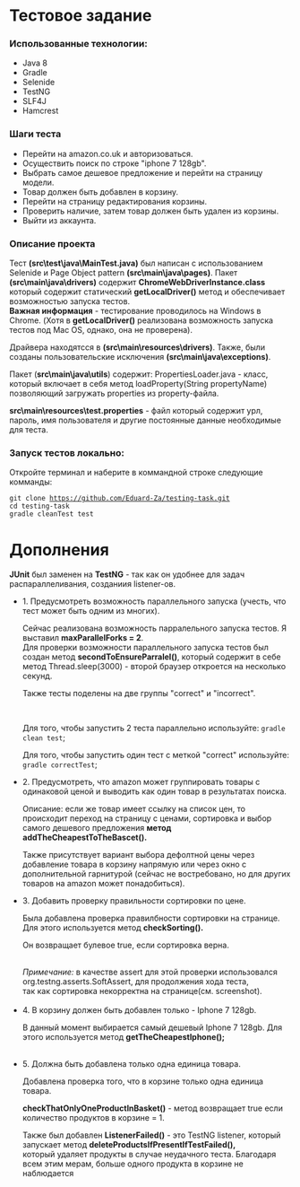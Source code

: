 # Тестовое задание

<h3>Использованные технологии:</h3>
<ul>
<li>Java 8</li>
<li>Gradle</li>
<li>Selenide</li>
<li>TestNG</li>
<li>SLF4J</li>
<li>Hamcrest</li>
</ul>

<h3>Шаги теста</h3>
<ul>
<li>Перейти на amazon.co.uk и авторизоваться.</li>
<li>Осуществить поиск по строке "iphone 7 128gb".</li>
<li>Выбрать самое дешевое предложение и перейти на страницу модели.</li>
<li>Товар должен быть добавлен в корзину.</li>
<li>Перейти на страницу редактирования корзины.</li>
<li>Проверить наличие, затем товар должен быть удален из корзины.</li>
<li>Выйти из аккаунта.</li>
</ul>
<h3>Описание проекта</h3>

Тест <b>(src\test\java\MainTest.java)</b> был написан с использованием Selenide и Page Object pattern <b>(src\main\java\pages)</b>.
Пакет <b>(src\main\java\drivers)</b> содержит <b>ChromeWebDriverInstance.class</b> который содержит статический <b>getLocalDriver()</b> метод и обеспечивает возможностью запуска тестов.</br>
<b>Важная информация</b> - тестирование проводилось на Windows в Chrome. (Хотя в <b>getLocalDriver()</b> реализована возможность запуска тестов под Mac OS, однако, она не проверена).</br>

Драйвера находятсся в <b>(src\main\resources\drivers)</b>.
Также, были созданы пользовательские исключения <b>(src\main\java\exceptions)</b>.

Пакет (<b>src\main\java\utils</b>) содержит: PropertiesLoader.java - класс, который включает в себя метод loadProperty(String propertyName) позволяющий загружать properties из property-файла.

<b>src\main\resources\test.properties</b> - файл который содержит урл, пароль, имя пользователя и другие постоянные данные необходимые для теста.

<h3>Запуск тестов локально:</h3>

Откройте терминал и наберите в коммандной строке следующие комманды:

<code>git clone https://github.com/Eduard-Za/testing-task.git</code></br>
<code>cd testing-task</code></br>
<code>gradle cleanTest test</code>



# Дополнения

<b>JUnit</b> был заменен на <b>TestNG</b> - так как он удобнее для задач распараллеливания, созданиия listener-ов.

<ul>
<li>1. Предусмотреть возможность параллельного запуска (учесть, что тест может быть одним из многих).</br>
<p>Сейчас реализована возможность парралельного запуска тестов. Я выставил <b>maxParallelForks = 2</b>.</br>
Для проверки возможности параллельного запуска тестов был создан метод <b>secondToEnsureParralel()</b>, который 
содержит в себе метод Thread.sleep(3000) - второй браузер откроется на несколько секунд.</p>
<p>Также тесты поделены на две группы "correct" и "incorrect".</p></br>
<p>Для того, чтобы запустить 2 теста параллельно используйте: <code>gradle clean test</code>; </br>
<p>Для того, чтобы запустить один тест с меткой "correct" используйте: <code>gradle correctTest</code>;
</li>


<li>2. Предусмотреть, что amazon может группировать товары с одинаковой ценой и выводить как один товар в результатах поиска.
<p> Описание: если же товар имеет ссылку на список цен, то происходит переход на страницу с ценами, сортировка и выбор самого дешевого предложения <b>метод addTheCheapestToTheBascet().</b></p></li>
<p>Также присутствует вариант выбора дефолтной цены через добавление товара в корзину напрямую или
через окно с дополнительной гарнитурой (сейчас не востребовано, но для других товаров на amazon может понадобиться).</p>

<li>3. Добавить проверку правильности сортировки по цене.</br>
<p>Была добавлена проверка правилбности сортировки на странице. Для этого используется метод <b>checkSorting().</b></br>
<p>Он возвращает булевое true, если сортировка верна.</p></br>
<i>Примечание:</i> в качестве assert для этой проверки использовался org.testng.asserts.SoftAssert, для продолжения хода теста,</br>
так как сортировка некорректна на странице(см. screenshot).</li></br>



<li>4. В корзину должен быть добавлен только - Iphone 7 128gb.
<p>В данный момент выбирается самый дешевый Iphone 7 128gb.
Для этого используется метод <b>getTheCheapestIphone();</b></p></li></br>
<li>5. Должна быть добавлена только одна единица товара.
<p>Добавлена проверка того, что в корзине только одна единица товара.</p> 
<b>checkThatOnlyOneProductInBasket()</b> - метод возвращает true если количество продуктов в корзине = 1.
<p>Также был добавлен <b>ListenerFailed()</b> - это TestNG listener, который запускает метод <b>deleteProductsIfPresentIfTestFailed(),</b></br>
который удаляет продукты в случае неудачного теста. Благодаря всем этим мерам, больше одного продукта в корзине не наблюдается</p></br></li>
</ul>
